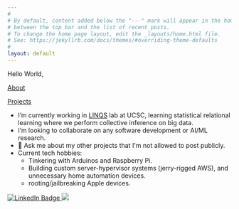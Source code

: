 ```yaml
---
#
# By default, content added below the "---" mark will appear in the home page
# between the top bar and the list of recent posts.
# To change the home page layout, edit the _layouts/home.html file.
# See: https://jekyllrb.com/docs/themes/#overriding-theme-defaults
#
layout: default
---
```


Hello World,

[About](about/about.md) 

[Projects](projects/projects.md)


- I’m currently working in [LINQS](https://linqs.soe.ucsc.edu/) lab at UCSC, learning statistical relational learning where we perform collective inference on big data.  
- I’m looking to collaborate on any software development or AI/ML research.  
- 💬 Ask me about my other projects that I'm not allowed to post publicly.  
- Current tech hobbies: 
  - Tinkering with Arduinos and Raspberry Pi.  
  - Building custom server-hypervisor systems (jerry-rigged AWS), and unnecessary home automation devices.  
  - rooting/jailbreaking Apple devices.  

<div id="badges">
  <a href="https://www.linkedin.com/in/thachandrew/">
    <img src="https://img.shields.io/badge/LinkedIn-blue?style=for-the-badge&logo=linkedin&logoColor=white" alt="LinkedIn Badge"/>
  </a>
  <a href="https://engineering.ucsc.edu/people/anthach">
    <img src="https://img.shields.io/badge/UCSC-Baskin%20Engineering-yellow"/>
  </a>
</div>
